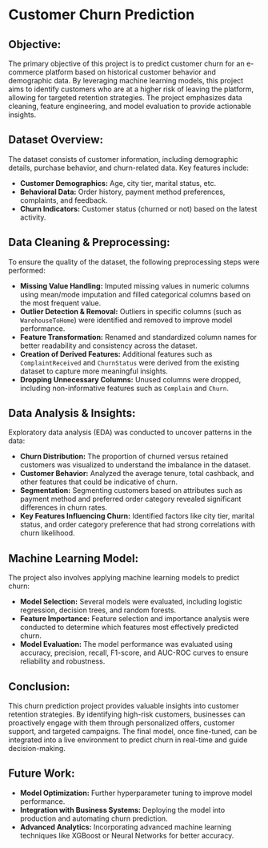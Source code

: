 # Customer Churn Prediction

## Objective:
The primary objective of this project is to predict customer churn for an e-commerce platform based on historical customer behavior and demographic data. By leveraging machine learning models, this project aims to identify customers who are at a higher risk of leaving the platform, allowing for targeted retention strategies. The project emphasizes data cleaning, feature engineering, and model evaluation to provide actionable insights.

## Dataset Overview:
The dataset consists of customer information, including demographic details, purchase behavior, and churn-related data. Key features include:
- **Customer Demographics:** Age, city tier, marital status, etc.
- **Behavioral Data:** Order history, payment method preferences, complaints, and feedback.
- **Churn Indicators:** Customer status (churned or not) based on the latest activity.

## Data Cleaning & Preprocessing:
To ensure the quality of the dataset, the following preprocessing steps were performed:
- **Missing Value Handling:** Imputed missing values in numeric columns using mean/mode imputation and filled categorical columns based on the most frequent value.
- **Outlier Detection & Removal:** Outliers in specific columns (such as `WarehouseToHome`) were identified and removed to improve model performance.
- **Feature Transformation:** Renamed and standardized column names for better readability and consistency across the dataset.
- **Creation of Derived Features:** Additional features such as `ComplaintReceived` and `ChurnStatus` were derived from the existing dataset to capture more meaningful insights.
- **Dropping Unnecessary Columns:** Unused columns were dropped, including non-informative features such as `Complain` and `Churn`.

## Data Analysis & Insights:
Exploratory data analysis (EDA) was conducted to uncover patterns in the data:
- **Churn Distribution:** The proportion of churned versus retained customers was visualized to understand the imbalance in the dataset.
- **Customer Behavior:** Analyzed the average tenure, total cashback, and other features that could be indicative of churn.
- **Segmentation:** Segmenting customers based on attributes such as payment method and preferred order category revealed significant differences in churn rates.
- **Key Features Influencing Churn:** Identified factors like city tier, marital status, and order category preference that had strong correlations with churn likelihood.

## Machine Learning Model:
The project also involves applying machine learning models to predict churn:
- **Model Selection:** Several models were evaluated, including logistic regression, decision trees, and random forests.
- **Feature Importance:** Feature selection and importance analysis were conducted to determine which features most effectively predicted churn.
- **Model Evaluation:** The model performance was evaluated using accuracy, precision, recall, F1-score, and AUC-ROC curves to ensure reliability and robustness.

## Conclusion:
This churn prediction project provides valuable insights into customer retention strategies. By identifying high-risk customers, businesses can proactively engage with them through personalized offers, customer support, and targeted campaigns. The final model, once fine-tuned, can be integrated into a live environment to predict churn in real-time and guide decision-making.

## Future Work:
- **Model Optimization:** Further hyperparameter tuning to improve model performance.
- **Integration with Business Systems:** Deploying the model into production and automating churn prediction.
- **Advanced Analytics:** Incorporating advanced machine learning techniques like XGBoost or Neural Networks for better accuracy.


